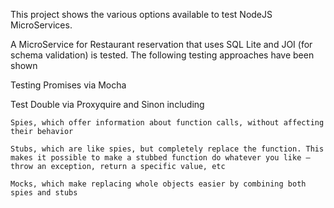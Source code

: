 This project shows the various options available to test NodeJS MicroServices.  

A MicroService for Restaurant reservation that uses SQL Lite and JOI (for schema validation) is tested.  The following testing approaches have been shown


Testing Promises via Mocha

Test Double via Proxyquire and Sinon including

	Spies, which offer information about function calls, without affecting their behavior

	Stubs, which are like spies, but completely replace the function. This makes it possible to make a stubbed function do whatever you like — throw an exception, return a specific value, etc

	Mocks, which make replacing whole objects easier by combining both spies and stubs
	 